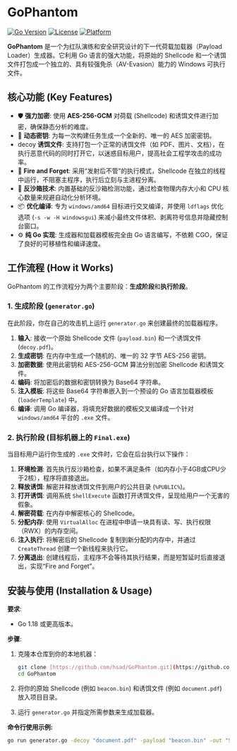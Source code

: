 # GoPhantom 

[![Go Version](https://img.shields.io/badge/Go-1.18%2B-blue.svg)](https://golang.org/)
[![License](https://img.shields.io/badge/License-MIT-green.svg)](https://opensource.org/licenses/MIT)
[![Platform](https://img.shields.io/badge/Platform-Windows-blue.svg)](https://www.microsoft.com/windows)

**GoPhantom** 是一个为红队演练和安全研究设计的下一代荷载加载器（Payload Loader）生成器。它利用 Go 语言的强大功能，将原始的 Shellcode 和一个诱饵文件打包成一个独立的、具有较强免杀（AV-Evasion）能力的 Windows 可执行文件。

## 核心功能 (Key Features)

* 🛡️ **强力加密**: 使用 **AES-256-GCM** 对荷载 (Shellcode) 和诱饵文件进行加密，确保静态分析的难度。
* 🔑 **动态密钥**: 为每一次构建任务生成一个全新的、唯一的 AES 加密密钥。
* decoy **诱饵文件**: 支持打包一个正常的诱饵文件（如 PDF、图片、文档），在执行恶意代码的同时打开它，以迷惑目标用户，提高社会工程学攻击的成功率。
* 🚀 **Fire and Forget**: 采用“发射后不管”的执行模式，Shellcode 在独立的线程中运行，不阻塞主程序，执行后立刻与主进程分离。
* 👻 **反沙箱技术**: 内置基础的反沙箱检测功能，通过检查物理内存大小和 CPU 核心数量来规避自动化分析环境。
* 📦 **优化编译**: 专为 `windows/amd64` 目标进行交叉编译，并使用 `ldflags` 优化选项 (`-s -w -H windowsgui`) 来减小最终文件体积、剥离符号信息并隐藏控制台窗口。
* ⚙️ **纯 Go 实现**: 生成器和加载器模板完全由 Go 语言编写，不依赖 CGO，保证了良好的可移植性和编译速度。

## 工作流程 (How it Works)

GoPhantom 的工作流程分为两个主要阶段：**生成阶段**和**执行阶段**。

### 1. 生成阶段 (`generator.go`)

在此阶段，你在自己的攻击机上运行 `generator.go` 来创建最终的加载器程序。

1.  **输入**: 接收一个原始 Shellcode 文件 (`payload.bin`) 和一个诱饵文件 (`decoy.pdf`)。
2.  **生成密钥**: 在内存中生成一个随机的、唯一的 32 字节 AES-256 密钥。
3.  **加密数据**: 使用此密钥和 AES-256-GCM 算法分别加密 Shellcode 和诱饵文件。
4.  **编码**: 将加密后的数据和密钥转换为 Base64 字符串。
5.  **注入模板**: 将这些 Base64 字符串嵌入到一个预设的 Go 语言加载器模板 (`loaderTemplate`) 中。
6.  **编译**: 调用 Go 编译器，将填充好数据的模板交叉编译成一个针对 `windows/amd64` 平台的 `.exe` 文件。

### 2. 执行阶段 (目标机器上的 `Final.exe`)

当目标用户运行你生成的 `.exe` 文件时，它会在后台执行以下操作：

1.  **环境检测**: 首先执行反沙箱检查，如果不满足条件（如内存小于4GB或CPU少于2核），程序将直接退出。
2.  **释放诱饵**: 解密并释放诱饵文件到用户的公共目录 (`%PUBLIC%`)。
3.  **打开诱饵**: 调用系统 `ShellExecute` 函数打开诱饵文件，呈现给用户一个无害的假象。
4.  **解密荷载**: 在内存中解密核心的 Shellcode。
5.  **分配内存**: 使用 `VirtualAlloc` 在进程中申请一块具有读、写、执行权限（RWX）的内存空间。
6.  **注入执行**: 将解密后的 Shellcode 复制到新分配的内存中，并通过 `CreateThread` 创建一个新线程来执行它。
7.  **分离退出**: 创建线程后，主程序不会等待其执行结果，而是短暂延时后直接退出，实现“Fire and Forget”。

## 安装与使用 (Installation & Usage)

**要求**:
* Go 1.18 或更高版本。

**步骤**:

1.  克隆本仓库到你的本地机器：
    ```bash
    git clone [https://github.com/hsad/GoPhantom.git](https://github.com/hsad/GoPhantom.git)
    cd GoPhantom
    ```

2.  将你的原始 Shellcode (例如 `beacon.bin`) 和诱饵文件 (例如 `document.pdf`) 放入项目目录。

3.  运行 `generator.go` 并指定所需参数来生成加载器。

**命令行使用示例:**

```bash
go run generator.go -decoy "document.pdf" -payload "beacon.bin" -out "SafeRunner.exe"

